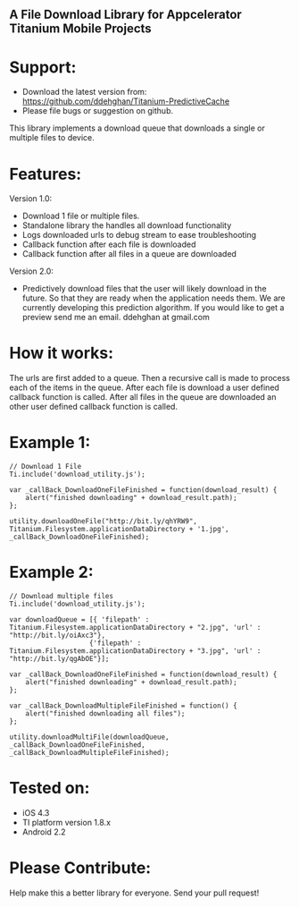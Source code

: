 A File Download Library for Appcelerator Titanium Mobile Projects
----------------------------------------------------------


Support:
========
* Download the latest version from: https://github.com/ddehghan/Titanium-PredictiveCache
* Please file bugs or suggestion on github.


This library implements a download queue that downloads a single or multiple files to device. 

Features:
=========

Version 1.0:
* Download 1 file or multiple files.
* Standalone library the handles all download functionality
* Logs downloaded urls to debug stream to ease troubleshooting 
* Callback function after each file is downloaded
* Callback function after all files in a queue are downloaded

Version 2.0:
* Predictively download files that the user will likely download in the future. So that they are ready when the application needs them. We are currently developing this prediction algorithm. If you would like to get a preview send me an email. ddehghan at gmail.com


How it works:
=============
The urls are first added to a queue. Then a recursive call is made to process each of the items in the queue. 
After each file is download a user defined callback function is called. After all files in the queue are downloaded 
an other user defined callback function is called. 


Example 1:
==========
	// Download 1 File
	Ti.include('download_utility.js');
	    
	var _callBack_DownloadOneFileFinished = function(download_result) {
		alert("finished downloading" + download_result.path);
	};
	
	utility.downloadOneFile("http://bit.ly/qhYRW9", Titanium.Filesystem.applicationDataDirectory + '1.jpg', _callBack_DownloadOneFileFinished);
	


Example 2:
==========
	// Download multiple files
    Ti.include('download_utility.js');
    
	var downloadQueue = [{ 'filepath' : Titanium.Filesystem.applicationDataDirectory + "2.jpg",	'url' : "http://bit.ly/oiAxc3"}, 
						{'filepath' : Titanium.Filesystem.applicationDataDirectory + "3.jpg", 'url' : "http://bit.ly/qgAbOE"}];
	
	var _callBack_DownloadOneFileFinished = function(download_result) {
		alert("finished downloading" + download_result.path);
	};
	
	var _callBack_DownloadMultipleFileFinished = function() {
		alert("finished downloading all files");
	};
	
	utility.downloadMultiFile(downloadQueue, _callBack_DownloadOneFileFinished, _callBack_DownloadMultipleFileFinished);


Tested on:
==========
* iOS 4.3
* TI platform version 1.8.x
* Android 2.2



Please Contribute:
==================
Help make this a better library for everyone. Send your pull request!
